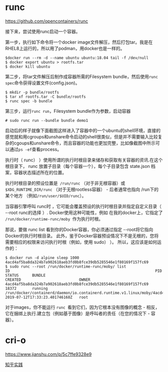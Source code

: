 # runc

https://github.com/opencontainers/runc

接下来，尝试使用runc启动一个容器。

第一步，执行如下命令将一个docker image文件解压，然后打包tar。我是在RHEL8上运行的，所以用了podman，用docker也是一样的。

```text
$docker run --rm -d --name ubuntu ubuntu:18.04 tail -f /dev/null
$ docker export ubuntu > rootfs.tar
$ docker kill ubuntu
```

第二步，将tar文件解压后制作成容器所需的Filesystem bundle，然后使用`runc spec`命令获得设置文件(config.json)。

```text
$ mkdir -p bundle/rootfs
$ tar xf rootfs.tar -C bundle/rootfs
$ runc spec -b bundle
```

第三步，运行`runc run`，Filesystem bundle作为参数，启动容器

```text
# sudo runc run --bundle bundle demo1
```

启动后的样子就像下面截图这样进入了容器中的一个ubuntu的shell环境，直接的感觉就和用cgroups和unshare命令启动的shell很类似，但是并不需要输入比较复杂的cgoups和unshare命令，而且容器的功能也更加完整，比如像截图中所示可以通过`ps -ef`查看process。







执行时（ runc） ）使用所谓的执行时根目录来储存和获取有关容器的资讯.在这个根目录下， runc   放置子目录（每个容器一个），每个子目录包含 state.json   档案，容器状态描述所在的位置。

执行时根目录的预设位置是` /run/runc`   （对于非无根容器）或 `$XDG_RUNTIME_DIR/runc`   （对于无根rootless容器） - 后者通常也指向 /run下的某个地方   （例如` /run/user/$UID/runc `）。

当容器引擎呼叫 runc时 ，它可能会覆盖预设的执行时根目录并指定自定义目录（ --root   runc的选择 ）. Docker使用这种可能性，例如 在我的docker上，它指定了 `/run/docker/runtime-runc/moby `作为执行时根。

那说，要做 runc list   看到你的Docker容器，你必须通过指定 --root将它指向Docker的执行时根目录。 此外，鉴于Docker容器预设情况下不是无根的，您将需要相应的权限来访问执行时根（例如，使用 sudo） ）。
所以，这应该是如何运作的：

```shell
$ docker run -d alpine sleep 1000
4acd4af5ba8da324b7a902618aeb3fd0b8fce39db5285546e1f80169f157fc69
$ sudo runc --root /run/docker/runtime-runc/moby/ list
ID                                                                 PID         STATUS      BUNDLE                                                                                                                               CREATED                          OWNER
4acd4af5ba8da324b7a902618aeb3fd0b8fce39db5285546e1f80169f157fc69   18372       running     /run/docker/containerd/daemon/io.containerd.runtime.v1.linux/moby/4acd4af5ba8da324b7a902618aeb3fd0b8fce39db5285546e1f80169f157fc69   2019-07-12T17:33:23.401746168Z   root

```

对于images，你不能运行 `runc `看到它们，因为它根本没有图像的概念 - 相反，它在捆绑上执行.建立包（例如基于图像）是呼叫者的责任（在您的情况下 - 容器）。



# cri-o

https://www.jianshu.com/p/5c7ffe9328e9

[知乎实践](https://zhuanlan.zhihu.com/p/133861092)